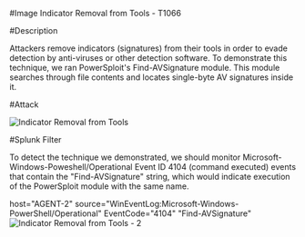 #Image Indicator Removal from Tools - T1066

#Description

Attackers remove indicators (signatures) from their tools in order to evade detection by anti-viruses or other detection software. 
To demonstrate this technique, we ran PowerSploit's Find-AVSignature module. This module searches through file contents and locates single-byte AV signatures inside it.

#Attack

![Indicator Removal from Tools](https://user-images.githubusercontent.com/36422282/55608999-a7c03280-574d-11e9-84fe-02ebae0198a3.PNG)

#Splunk Filter

To detect the technique we demonstrated, we should monitor Microsoft-Windows-Poweshell/Operational Event ID 4104 (command executed) events that contain the "Find-AVSignature" string, which would indicate execution of the PowerSploit module with the same name.

host="AGENT-2" source="WinEventLog:Microsoft-Windows-PowerShell/Operational" EventCode="4104" "Find-AVSignature" 
![Indicator Removal from Tools - 2](https://user-images.githubusercontent.com/36422282/55609040-be668980-574d-11e9-8900-ce8f7877331b.png)

